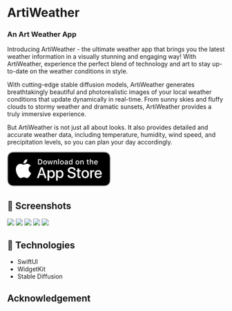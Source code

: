 
# ArtiWeather

### [](https://github.com/swiftlysingh/artiweather) An Art Weather App

Introducing ArtiWeather - the ultimate weather app that brings you the latest weather information in a visually stunning and engaging way! With ArtiWeather, experience the perfect blend of technology and art to stay up-to-date on the weather conditions in style.

With cutting-edge stable diffusion models, ArtiWeather generates breathtakingly beautiful and photorealistic images of your local weather conditions that update dynamically in real-time. From sunny skies and fluffy clouds to stormy weather and dramatic sunsets, ArtiWeather provides a truly immersive experience.

But ArtiWeather is not just all about looks. It also provides detailed and accurate weather data, including temperature, humidity, wind speed, and precipitation levels, so you can plan your day accordingly. 


[<img src="Download_on_the_App_Store_Badge_US-UK_RGB_blk_092917.svg">](https://apps.apple.com/us/app/artiweather/id6446815662)

## 📸 Screenshots

<span>
  <img src="https://github.com/swiftlysingh/ArtiWeather/assets/47032662/3423e7c7-e7eb-4e15-99da-97547e29928d" width="17%"/>
   <img src="https://github.com/swiftlysingh/ArtiWeather/assets/47032662/b20fe6ae-5cb7-41c0-89b7-8b76ce5c7bcc" width="17%"/> 
   <img src="https://github.com/swiftlysingh/ArtiWeather/assets/47032662/e5377ca5-00fe-4960-a783-62d5c362be15" width="17%"/> 
   <img src="https://github.com/swiftlysingh/ArtiWeather/assets/47032662/9c65a1de-6b46-4ccd-83ee-c0622a3f7f88" width="17%"/>
  <img src="https://github.com/swiftlysingh/ArtiWeather/assets/47032662/cf3857af-8b14-4dd9-ad5d-7e6fe6f1d6c2" width="17%"/> 

</span>

## 👾 Technologies
* SwiftUI
* WidgetKit
* Stable Diffusion

## Acknowledgement
